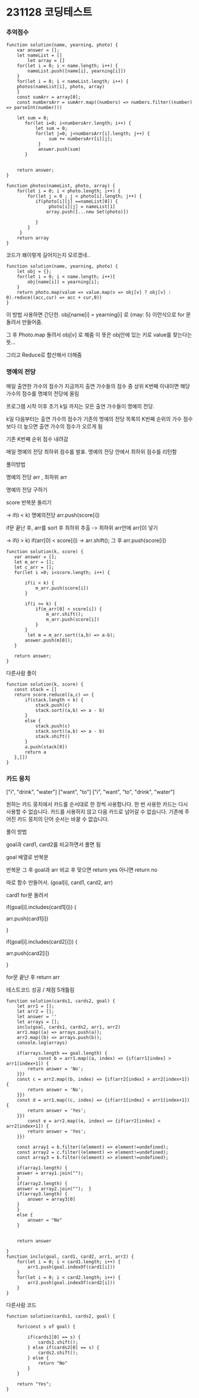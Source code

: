 # 231128 코딩테스트

### 추억점수

```
function solution(name, yearning, photo) {
    var answer = [];
    let nameList = []
        let array = []
    for(let i = 0; i < name.length; i++) {
        nameList.push([name[i], yearning[i]])
    }
    for(let i = 0; i < nameList.length; i++) {
    photos(nameList[i], photo, array)
    }
    const sumArr = array[0];
    const numbersArr = sumArr.map((numbers) => numbers.filter((number) => parseInt(number)))

    let sum = 0;
       for(let i=0; i<numbersArr.length; i++) {
           let sum = 0;
           for(let j=0; j<numbersArr[i].length; j++) {
                sum += numbersArr[i][j];
            }
            answer.push(sum)
       }


    return answer;
}

function photos(nameList, photo, array) {
    for(let i = 0; i < photo.length; i++) {
        for(let j = 0 ; j < photo[i].length; j++) {
           if(photo[i][j] ==nameList[0]) {
                photo[i][j] = nameList[1]
               array.push([...new Set(photo)])

           }
        }
     }
    return array
}
```

코드가 왜이렇게 길어지는지 모르겠네..

```
function solution(name, yearning, photo) {
    let obj = {};
    for(let i = 0; i < name.length; i++){
        obj[name[i]] = yearning[i];
    }
    return photo.map(value => value.map(v => obj[v] ? obj[v] : 0).reduce((acc,cur) => acc + cur,0))
}
```

이 방법 사용하면 간단한. obj[name[i] = yearning[i] 로 {may: 5} 이런식으로 for 문돌려서 만들어줌.

그 후 Photo.map 돌려서 obj[v] 로 해줌 이 뜻은 obj안에 있는 키로 value를 찾는다는 뜻...

그리고 Reduce로 합산해서 더해줌

### 명예의 전당

매일 출연한 가수의 점수가 지금까지 출연 가수들의 점수 중 상위 K번째 이내이면 해당 가수의 점수를 명예의 전당에 올림

프로그램 시작 이후 초기 k일 까지는 모든 출연 가수들이 명예의 전당.

k일 다음부터는 출연 가수의 점수가 기존의 명예의 전당 목록의 K번째 순위의 가수 점수보다 더 높으면 출연 가수의 점수가 오르게 됨

기존 K번째 순위 점수 내려감

매일 명예의 전당 최하위 점수를 발표. 명예의 전당 안에서 최하위 점수를 리턴함

풀이방법

명예의 전당 arr , 최하위 arr

명예의 전당 구하기

score 반복문 돌리기

-> if(i < k) 명예의전당 arr.push(score[i])

if문 끝난 후, arr를 sort 후 최하위 추출 -> 최하위 arr안에 arr[0] 넣기

-> if(i > k) if(arr[0] < score[i]) -> arr.shift(); 그 후 arr.push(score[i])

```
function solution(k, score) {
   var answer = [];
   let m_arr = [];
   let c_arr = [];
   for(let i =0; i<score.length; i++) {

       if(i < k) {
           m_arr.push(score[i])
       }

       if(i >= k) {
           if(m_arr[0] < score[i]) {
               m_arr.shift();
               m_arr.push(score[i])
           }
       }
        let m = m_arr.sort((a,b) => a-b);
       answer.push(m[0]);
   }

   return answer;
}
```

다른사람 풀이

```
function solution(k, score) {
   const stack = []
   return score.reduce((a,c) => {
       if(stack.length < k) {
           stack.push(c)
           stack.sort((a,b) => a - b)
       }
       else {
           stack.push(c)
           stack.sort((a,b) => a - b)
           stack.shift()
       }
       a.push(stack[0])
       return a
   },[])
}
```

### 카드 뭉치

["i", "drink", "water"] ["want", "to"] ["i", "want", "to", "drink", "water"]

원하는 카드 뭉치에서 카드를 순서대로 한 장씩 사용합니다.
한 번 사용한 카드는 다시 사용할 수 없습니다.
카드를 사용하지 않고 다음 카드로 넘어갈 수 없습니다.
기존에 주어진 카드 뭉치의 단어 순서는 바꿀 수 없습니다.

풀이 방법

goal과 card1, card2를 비교하면서 풀면 됨

goal 배열로 반복문

반복문 그 후 goal과 arr 비교 후 맞으면 return yes 아니면 return no

따로 함수 만들어서. (goal[i], card1, card2, arr)

card1 for문 돌려서

if(goal[i].includes(card1[i])) {

arr.push(card1[i])

}

if(goal[i].includes(card2[i])) {

arr.push(card2[i])

}

for문 끝난 후 return arr

테스트코드 성공 / 채점 5개틀림

```
function solution(cards1, cards2, goal) {
    let arr1 = [];
    let arr2 = [];
    let answer = ''
    let arrays = [];
    inclu(goal, cards1, cards2, arr1, arr2)
    arr1.map((a) => arrays.push(a));
    arr2.map((b) => arrays.push(b));
    console.log(arrays)

    if(arrays.length == goal.length) {
            const b = arr1.map((a, index) => {if(arr1[index] > arr1[index+1]) {
        return answer = 'No';
    }})
    const c = arr2.map((b, index) => {if(arr2[index] > arr2[index+1]) {
        return answer = 'No';
    }})
    const d = arr1.map((c, index) => {if(arr1[index] < arr1[index+1]) {
        return answer = 'Yes';
    }})
        const e = arr2.map((e, index) => {if(arr2[index] < arr2[index+1]) {
        return answer = 'Yes';
    }})

    const array1 = b.filter((element) => element!=undefined);
    const array2 = c.filter((element) => element!=undefined);
    const array3 = b.filter((element) => element!=undefined);

    if(array1.length) {
    answer = array1.join("");
    }
    if(array2.length) {
    answer = array2.join("");  }
    if(array3.length) {
        answer = array3[0]
    }
    }
    else {
        answer = "No"
    }


    return answer

}
function inclu(goal, card1, card2, arr1, arr2) {
    for(let i = 0; i < card1.length; i++) {
        arr1.push(goal.indexOf(card1[i]))
    }
    for(let i = 0; i < card2.length; i++) {
        arr2.push(goal.indexOf(card2[i]))
    }
}
```

다른사람 코드

```
function solution(cards1, cards2, goal) {

    for(const s of goal) {

        if(cards1[0] == s) {
            cards1.shift();
        } else if(cards2[0] == s) {
            cards2.shift();
        } else {
            return "No"
        }
    }

    return "Yes";
}
```
